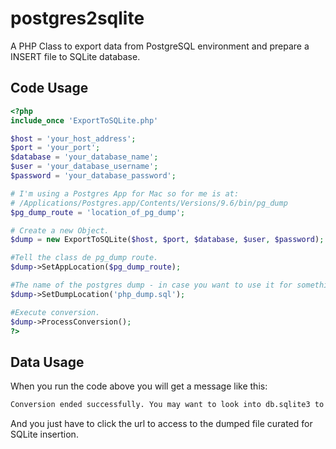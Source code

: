 # postgres2sqlite
A PHP Class to export data from PostgreSQL environment and prepare a INSERT file to SQLite database.

## Code Usage
```php
<?php 
include_once 'ExportToSQLite.php'

$host = 'your_host_address';
$port = 'your_port';
$database = 'your_database_name';
$user = 'your_database_username';
$password = 'your_database_password';

# I'm using a Postgres App for Mac so for me is at: 
# /Applications/Postgres.app/Contents/Versions/9.6/bin/pg_dump
$pg_dump_route = 'location_of_pg_dump';

# Create a new Object.
$dump = new ExportToSQLite($host, $port, $database, $user, $password);

#Tell the class de pg_dump route.
$dump->SetAppLocation($pg_dump_route);

#The name of the postgres dump - in case you want to use it for something else.
$dump->SetDumpLocation('php_dump.sql');

#Execute conversion.
$dump->ProcessConversion();
?>
```

## Data Usage
When you run the code above you will get a message like this: 
```html
Conversion ended successfully. You may want to look into db.sqlite3 to find your data.
```
And you just have to click the url to access to the dumped file curated for SQLite insertion.
